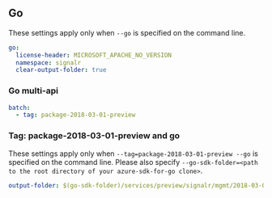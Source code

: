 ## Go

These settings apply only when `--go` is specified on the command line.

``` yaml $(go)
go:
  license-header: MICROSOFT_APACHE_NO_VERSION
  namespace: signalr
  clear-output-folder: true
```

### Go multi-api

``` yaml $(go) && $(multiapi)
batch:
  - tag: package-2018-03-01-preview
```

### Tag: package-2018-03-01-preview and go

These settings apply only when `--tag=package-2018-03-01-preview --go` is specified on the command line.
Please also specify `--go-sdk-folder=<path to the root directory of your azure-sdk-for-go clone>`.

``` yaml $(tag) == 'package-2018-03-01-preview' && $(go)
output-folder: $(go-sdk-folder)/services/preview/signalr/mgmt/2018-03-01-preview/signalr
```
